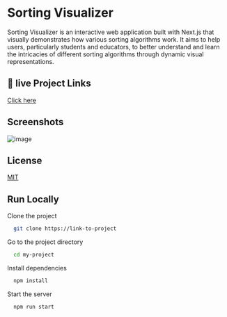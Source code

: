 
# Sorting Visualizer

Sorting Visualizer is an interactive web application built with Next.js that visually demonstrates how various sorting algorithms work. It aims to help users, particularly students and educators, to better understand and learn the intricacies of different sorting algorithms through dynamic visual representations.


## 🔗 live Project Links
[Click here ](https://sorting-visualizer-bay-one.vercel.app/)



## Screenshots

![image](https://github.com/Divyanshu1020/Sorting-Visualizer/assets/97149795/a930510f-eaaf-4772-9665-014f786e3923)



## License

[MIT](https://choosealicense.com/licenses/mit/)


## Run Locally

Clone the project

```bash
  git clone https://link-to-project
```

Go to the project directory

```bash
  cd my-project
```

Install dependencies

```bash
  npm install
```

Start the server

```bash
  npm run start
```

